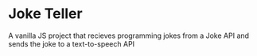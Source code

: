 # Joke Teller

A vanilla JS project that recieves programming jokes from a Joke API and sends the joke to a text-to-speech API
